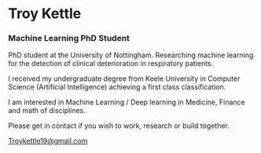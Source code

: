 <h1>Troy Kettle</h1>
<h3>Machine Learning PhD Student</h3>

<p>
PhD student at the University of Nottingham. Researching machine learning for the detection of clinical deterioration in respiratory patients. 

I received my undergraduate degree from Keele University in Computer Science (Artificial Intelligence) achieving a first class classification.

I am interested in Machine Learning / Deep learning in Medicine, Finance and math of disciplines.

Please get in contact if you wish to work, research or build together.

Troykettle19@gmail.com
</p>